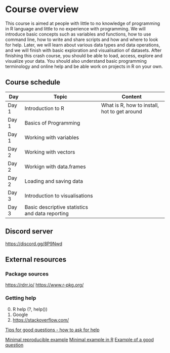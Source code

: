 # Course overview
This course is aimed at people with little to no knowledge of programming in R language and little to no experience with programming. We will introduce basic concepts such as variables and functions, how to use command line, how to write and share scripts and how and where to look for help. Later, we will learn about various data types and data operations, and we will finish with basic exploration and visualisation of datasets. After finishing this crash course, you should be able to load, access, explore and visualize your data. You should also understand basic programming terminology and online help and be able work on projects in R on your own.


## Course schedule

|Day   | Topic               | Content |
|----- | ------------------- | ----------------- |
|Day 1 | Introduction to R   | What is R, how to install, hot to get around|
|Day 1 | Basics of Programming  | |
|Day 1 | Working with variables | |
|Day 2 | Working with vectors | |
|Day 2 | Workign with data.frames | |
|Day 2 | Loading and saving data | |
|Day 3 | Introduction to visualisations | |
|Day 3 | Basic descriptive statistics and data reporting | |


## Discord server
https://discord.gg/8P9Nwd

## External resources

### Package sources
https://rdrr.io/
https://www.r-pkg.org/

### Getting help
0. R help (?, help())
1. Google
2. https://stackoverflow.com/

[Tips for good questions - how to ask for help](https://www.r-bloggers.com/three-tips-for-posting-good-questions-to-r-help-and-stack-overflow/)

[Minimal reproducible example](https://stackoverflow.com/help/minimal-reproducible-example)
[Minimal example in R](https://stackoverflow.com/questions/5963269/how-to-make-a-great-r-reproducible-example)
[Example of a good question](https://stackoverflow.com/questions/9508518/why-are-these-numbers-not-equal)